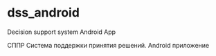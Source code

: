# dss_android
Decision support system Android App

СППР
Система поддержки принятия решений. Android приложение

